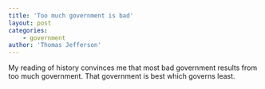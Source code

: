 ```yaml
---
title: 'Too much government is bad'
layout: post
categories:
    - government
author: 'Thomas Jefferson'
---
```


My reading of history convinces me that most bad government results from too much government. That government is best which governs least.